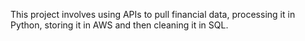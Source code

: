 This project involves using APIs to pull financial data, processing it in Python, storing it in AWS and then cleaning it in SQL. 
